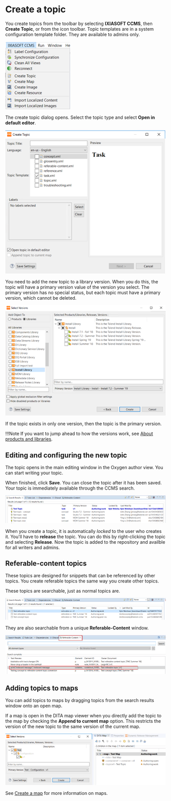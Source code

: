 # Create a topic

You create topics from the toolbar by selecting __IXIASOFT CCMS__, then __Create Topic__, or from the icon toolbar. Topic templates are in a system configuration template folder. They are available to admins only.

![create](../images/createTopic.png)

The create topic dialog opens. Select the topic type and select __Open in default editor__.

![create](../images/createTopicWindow.png)

You need to add the new topic to a library version. When you do this, the topic will have a primary version value of the version you select. The primary version has no special status, but each topic must have a primary version, which cannot be deleted.

![version](../images/selectVersion.png)

If the topic exists in only one version, then the topic is the primary version. 

!!!Note
If you want to jump ahead to how the versions work, see [About products and libraries](#About-products-and-libraries).

## Editing and configuring the new topic

The topic opens in the main editing window in the Oxygen author view. You can start writing your topic.

When finished, click __Save__. You can close the topic after it has been saved. Your topic is immediately available through the CCMS search.

![search](../images/searchResult.png)

When you create a topic, it is automatically _locked_ to the user who creates it. You'll have to __release__ the topic. You can do this by right-clicking the topic and selecting __Release__. Now the topic is added to the repository and availble for all writers and admins.

## Referable-content topics

These topics are designed for snippets that can be referenced by other topics. You create referable topics the same way you create other topics.

These topics are searchable, just as normal topics are.

![search](../images/referableTopic.png)

They are also searchable from a unique __Referable-Content__ window.

![search](../images/referableTopic1.png)

## Adding topics to maps

You can add topics to maps by dragging topics from the search results window onto an open map.

If a map is open in the DITA map viewer when you directly add the topic to the map by checking the __Append to current map__ option. This restricts the version of the new topic to the same version of the current map.

![AddToMap](../images/createTopicWhenMapOpen.png)

See [Create a map](./maps.md) for more information on maps.



